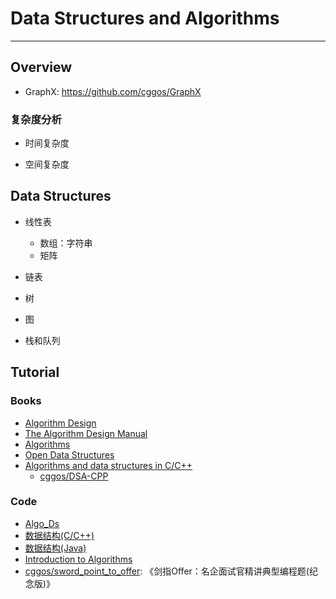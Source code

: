 # Data Structures and Algorithms

---

## Overview

- GraphX: https://github.com/cggos/GraphX

### 复杂度分析

* 时间复杂度

* 空间复杂度


## Data Structures

* 线性表
    - 数组：字符串
    - 矩阵

* 链表

* 树

* 图

* 栈和队列


## Tutorial

### Books

* [Algorithm Design](http://ww3.algorithmdesign.net/)
* [The Algorithm Design Manual](http://www.algorist.com/)
* [Algorithms](https://algs4.cs.princeton.edu/home/)
* [Open Data Structures](http://opendatastructures.org/)
* [Algorithms and data structures in C/C++](https://www.cprogramming.com/algorithms-and-data-structures.html)
    - [cggos/DSA-CPP](https://github.com/cggos/DSA-CPP)

### Code

* [Algo_Ds](https://github.com/srbcheema1/Algo_Ds)
* [数据结构(C/C++)](https://github.com/xiufengcheng/DATASTRUCTURE)
* [数据结构(Java)](https://github.com/buptdavid/datastructure)
* [Introduction to Algorithms](https://ita.skanev.com/index.html)
* [cggos/sword_point_to_offer](https://github.com/cggos/sword_point_to_offer): 《剑指Offer：名企面试官精讲典型编程题(纪念版)》
